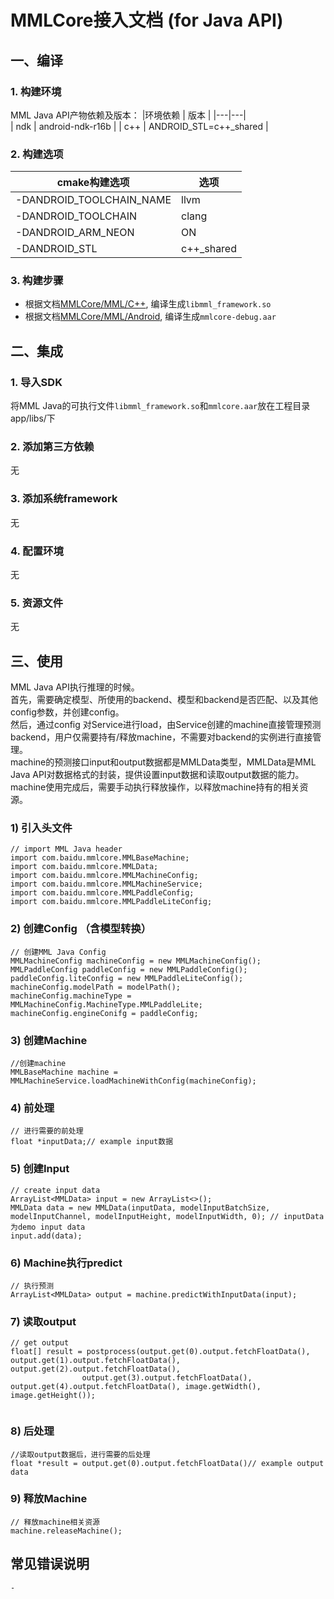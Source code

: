 # MMLCore接入文档 (for Java API)


## 一、编译
### 1. 构建环境
MML Java API产物依赖及版本：
|环境依赖 | 版本 |
|---|---|  
| ndk | android-ndk-r16b |
| c++ | ANDROID_STL=c++_shared |



### 2. 构建选项
|cmake构建选项 | 选项 |
|---|---|  
| -DANDROID_TOOLCHAIN_NAME | llvm |
| -DANDROID_TOOLCHAIN | clang |
|-DANDROID_ARM_NEON | ON |
|-DANDROID_STL | c++_shared  |


### 3. 构建步骤
 - 根据文档[MMLCore/MML/C++](MMLCore/MML/C%2B%2B/README.md), 编译生成`libmml_framework.so`
 - 根据文档[MMLCore/MML/Android](MMLCore/MML/Android/README.md), 编译生成`mmlcore-debug.aar`

## 二、集成
### 1. 导入SDK
将MML Java的可执行文件`libmml_framework.so`和`mmlcore.aar`放在工程目录app/libs/下


### 2. 添加第三方依赖
无

### 3. 添加系统framework
无

### 4. 配置环境
无

### 5. 资源文件
无

## 三、使用
   MML Java API执行推理的时候。
   <br>
   首先，需要确定模型、所使用的backend、模型和backend是否匹配、以及其他config参数，并创建config。
   <br>
   然后，通过config 对Service进行load，由Service创建的machine直接管理预测backend，用户仅需要持有/释放machine，不需要对backend的实例进行直接管理。
   <br>
   machine的预测接口input和output数据都是MMLData类型，MMLData是MML Java API对数据格式的封装，提供设置input数据和读取output数据的能力。
   <br>
   machine使用完成后，需要手动执行释放操作，以释放machine持有的相关资源。
    

### 1) 引入头文件
```
// import MML Java header
import com.baidu.mmlcore.MMLBaseMachine;
import com.baidu.mmlcore.MMLData;
import com.baidu.mmlcore.MMLMachineConfig;
import com.baidu.mmlcore.MMLMachineService;
import com.baidu.mmlcore.MMLPaddleConfig;
import com.baidu.mmlcore.MMLPaddleLiteConfig;
```

### 2) 创建Config （含模型转换）
```
// 创建MML Java Config
MMLMachineConfig machineConfig = new MMLMachineConfig();
MMLPaddleConfig paddleConfig = new MMLPaddleConfig();
paddleConfig.liteConfig = new MMLPaddleLiteConfig();
machineConfig.modelPath = modelPath();
machineConfig.machineType = MMLMachineConfig.MachineType.MMLPaddleLite;
machineConfig.engineConifg = paddleConfig;
```

### 3) 创建Machine
```
//创建machine
MMLBaseMachine machine = MMLMachineService.loadMachineWithConfig(machineConfig);
```
### 4) 前处理
```
// 进行需要的前处理
float *inputData;// example input数据
```

### 5) 创建Input
```
// create input data
ArrayList<MMLData> input = new ArrayList<>();
MMLData data = new MMLData(inputData, modelInputBatchSize, modelInputChannel, modelInputHeight, modelInputWidth, 0); // inputData为demo input data
input.add(data);
```

### 6) Machine执行predict
```
// 执行预测
ArrayList<MMLData> output = machine.predictWithInputData(input);
```

### 7) 读取output
```
// get output
float[] result = postprocess(output.get(0).output.fetchFloatData(), output.get(1).output.fetchFloatData(), output.get(2).output.fetchFloatData(),
                output.get(3).output.fetchFloatData(), output.get(4).output.fetchFloatData(), image.getWidth(), image.getHeight());
        
```
 
### 8) 后处理
```
//读取output数据后，进行需要的后处理
float *result = output.get(0).output.fetchFloatData()// example output data
```

### 9) 释放Machine
```
// 释放machine相关资源
machine.releaseMachine();
```

## 常见错误说明
```
-
```

